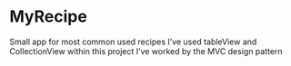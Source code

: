 # MyRecipe
Small app for most common used recipes 
I’ve used tableView and CollectionView within this project
I’ve worked by the MVC design pattern 
